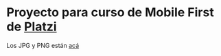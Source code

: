 # Proyecto para curso de Mobile First de [Platzi](https://platzi.com/cursos/mobile-first/)

Los JPG y PNG están [acá](https://postimg.cc/gallery/nmsJFp6/6affe0ee)
